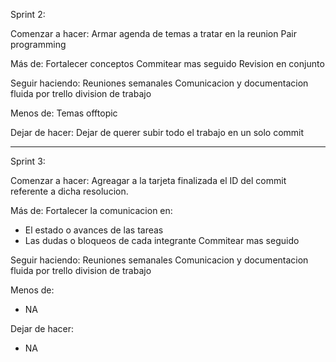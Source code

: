 Sprint 2:

Comenzar a hacer:
Armar agenda de temas a tratar en la reunion
Pair programming

Más de:
Fortalecer conceptos
Commitear mas seguido
Revision en conjunto

Seguir haciendo:
Reuniones semanales
Comunicacion y documentacion fluida por trello
division de trabajo

Menos de:
Temas offtopic

Dejar de hacer:
Dejar de querer subir todo el trabajo en un solo commit


***************************************************************

Sprint 3:

Comenzar a hacer:
Agreagar a la tarjeta finalizada el ID del commit referente a dicha resolucion.


Más de:
Fortalecer la comunicacion en:
 - El estado o avances de las tareas
 - Las dudas o bloqueos de cada integrante
Commitear mas seguido


Seguir haciendo:
Reuniones semanales
Comunicacion y documentacion fluida por trello
division de trabajo

Menos de:
- NA

Dejar de hacer:
- NA
